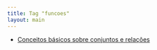 ```yaml
---
title: Tag "funcoes"
layout: main
---
```


* [Conceitos básicos sobre conjuntos e relações](/./teaching/basics/set-concepts)
